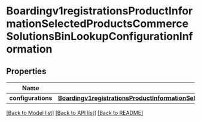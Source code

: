 # Boardingv1registrationsProductInformationSelectedProductsCommerceSolutionsBinLookupConfigurationInformation

## Properties
Name | Type | Description | Notes
------------ | ------------- | ------------- | -------------
**configurations** | [**Boardingv1registrationsProductInformationSelectedProductsCommerceSolutionsBinLookupConfigurationInformationConfigurations**](Boardingv1registrationsProductInformationSelectedProductsCommerceSolutionsBinLookupConfigurationInformationConfigurations.md) |  | [optional] 

[[Back to Model list]](../README.md#documentation-for-models) [[Back to API list]](../README.md#documentation-for-api-endpoints) [[Back to README]](../README.md)


